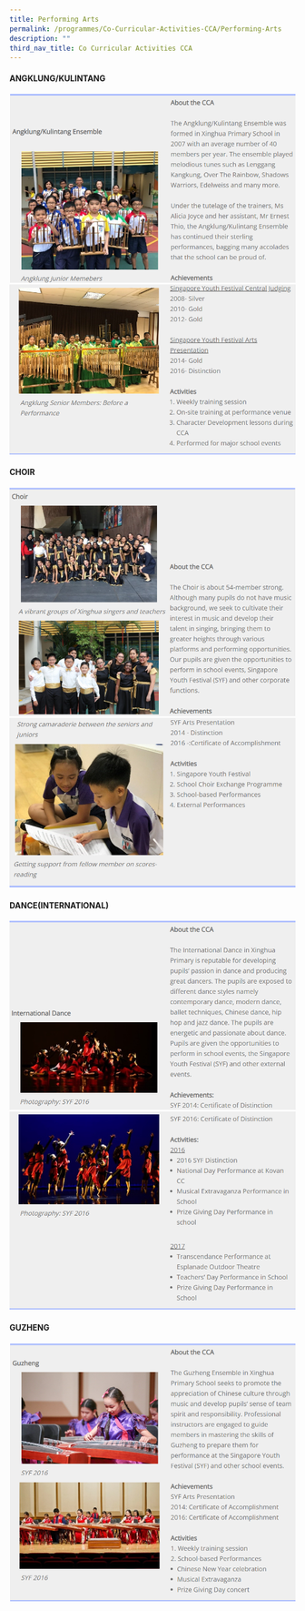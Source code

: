 ```yaml
---
title: Performing Arts
permalink: /programmes/Co-Curricular-Activities-CCA/Performing-Arts
description: ""
third_nav_title: Co Curricular Activities CCA
---
```

#### ANGKLUNG/KULINTANG

![](/images/CCA/Angklung/A01.png)
![](/images/CCA/Angklung/A02.png)

#### CHOIR

![](/images/CCA/Choir/C01.png)
![](/images/CCA/Choir/C02.png)

#### DANCE(INTERNATIONAL)

![](/images/CCA/Dance/D01.png)
![](/images/CCA/Dance/D02.png)

#### GUZHENG

![](/images/CCA/Guzheng/G01.png)
